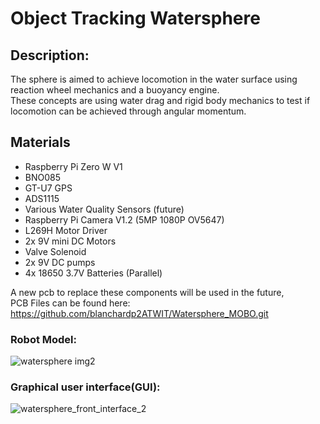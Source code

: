 # Object Tracking Watersphere 

## Description:
The sphere is aimed to achieve locomotion in the water surface using reaction wheel mechanics and a buoyancy engine. <br />
These concepts are using water drag and rigid body mechanics to test if locomotion can be achieved through angular momentum. 

## Materials
- Raspberry Pi Zero W V1
- BNO085
- GT-U7 GPS
- ADS1115
- Various Water Quality Sensors (future)
- Raspberry Pi Camera V1.2 (5MP 1080P OV5647)
- L269H Motor Driver
- 2x 9V mini DC Motors
- Valve Solenoid
- 2x 9V DC pumps
- 4x 18650 3.7V Batteries (Parallel)

A new pcb to replace these components will be used in the future, <br />
PCB Files can be found here: https://github.com/blanchardp2ATWIT/Watersphere_MOBO.git

### Robot Model:

![watersphere img2](https://github.com/TQafko/Watersphere/assets/92730555/fecad9b4-ca36-491a-8951-36acf28a1d31)


### Graphical user interface(GUI):
![watersphere_front_interface_2](https://github.com/TQafko/Watersphere/assets/92730555/aa8ef27d-451e-4c9b-884b-530b6d11f827)
